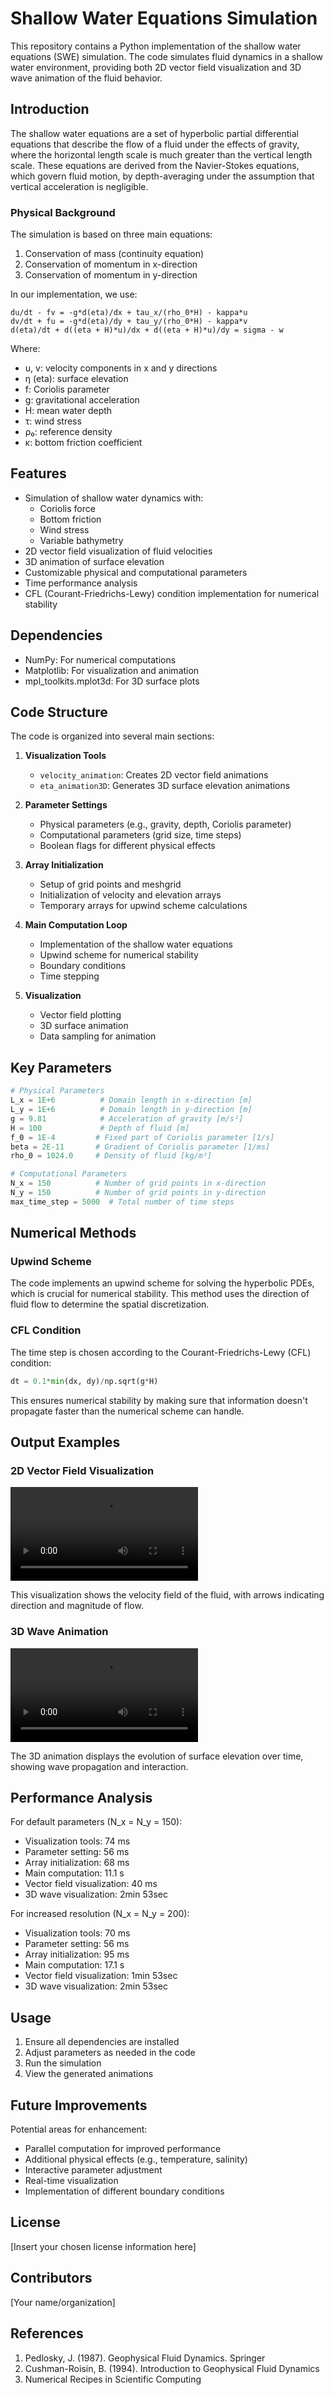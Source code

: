 # Shallow Water Equations Simulation

This repository contains a Python implementation of the shallow water equations (SWE) simulation. The code simulates fluid dynamics in a shallow water environment, providing both 2D vector field visualization and 3D wave animation of the fluid behavior.

## Introduction

The shallow water equations are a set of hyperbolic partial differential equations that describe the flow of a fluid under the effects of gravity, where the horizontal length scale is much greater than the vertical length scale. These equations are derived from the Navier-Stokes equations, which govern fluid motion, by depth-averaging under the assumption that vertical acceleration is negligible.

### Physical Background

The simulation is based on three main equations:
1. Conservation of mass (continuity equation)
2. Conservation of momentum in x-direction
3. Conservation of momentum in y-direction

In our implementation, we use:

```
du/dt - fv = -g*d(eta)/dx + tau_x/(rho_0*H) - kappa*u
dv/dt + fu = -g*d(eta)/dy + tau_y/(rho_0*H) - kappa*v
d(eta)/dt + d((eta + H)*u)/dx + d((eta + H)*u)/dy = sigma - w
```

Where:
- u, v: velocity components in x and y directions
- η (eta): surface elevation
- f: Coriolis parameter
- g: gravitational acceleration
- H: mean water depth
- τ: wind stress
- ρ₀: reference density
- κ: bottom friction coefficient

## Features

- Simulation of shallow water dynamics with:
  - Coriolis force
  - Bottom friction
  - Wind stress
  - Variable bathymetry
- 2D vector field visualization of fluid velocities
- 3D animation of surface elevation
- Customizable physical and computational parameters
- Time performance analysis
- CFL (Courant-Friedrichs-Lewy) condition implementation for numerical stability

## Dependencies

- NumPy: For numerical computations
- Matplotlib: For visualization and animation
- mpl_toolkits.mplot3d: For 3D surface plots

## Code Structure

The code is organized into several main sections:

1. **Visualization Tools**
   - `velocity_animation`: Creates 2D vector field animations
   - `eta_animation3D`: Generates 3D surface elevation animations

2. **Parameter Settings**
   - Physical parameters (e.g., gravity, depth, Coriolis parameter)
   - Computational parameters (grid size, time steps)
   - Boolean flags for different physical effects

3. **Array Initialization**
   - Setup of grid points and meshgrid
   - Initialization of velocity and elevation arrays
   - Temporary arrays for upwind scheme calculations

4. **Main Computation Loop**
   - Implementation of the shallow water equations
   - Upwind scheme for numerical stability
   - Boundary conditions
   - Time stepping

5. **Visualization**
   - Vector field plotting
   - 3D surface animation
   - Data sampling for animation

## Key Parameters

```python
# Physical Parameters
L_x = 1E+6          # Domain length in x-direction [m]
L_y = 1E+6          # Domain length in y-direction [m]
g = 9.81            # Acceleration of gravity [m/s²]
H = 100             # Depth of fluid [m]
f_0 = 1E-4         # Fixed part of Coriolis parameter [1/s]
beta = 2E-11       # Gradient of Coriolis parameter [1/ms]
rho_0 = 1024.0     # Density of fluid [kg/m³]

# Computational Parameters
N_x = 150          # Number of grid points in x-direction
N_y = 150          # Number of grid points in y-direction
max_time_step = 5000  # Total number of time steps
```

## Numerical Methods

### Upwind Scheme
The code implements an upwind scheme for solving the hyperbolic PDEs, which is crucial for numerical stability. This method uses the direction of fluid flow to determine the spatial discretization.

### CFL Condition
The time step is chosen according to the Courant-Friedrichs-Lewy (CFL) condition:
```python
dt = 0.1*min(dx, dy)/np.sqrt(g*H)
```
This ensures numerical stability by making sure that information doesn't propagate faster than the numerical scheme can handle.

## Output Examples

### 2D Vector Field Visualization
![Vector Field Animation](./velocity_compress.mp4)

This visualization shows the velocity field of the fluid, with arrows indicating direction and magnitude of flow.

### 3D Wave Animation
![Vector Field Animation](./eta_surface_compressed.mp4)



The 3D animation displays the evolution of surface elevation over time, showing wave propagation and interaction.

## Performance Analysis

For default parameters (N_x = N_y = 150):
- Visualization tools: 74 ms
- Parameter setting: 56 ms
- Array initialization: 68 ms
- Main computation: 11.1 s
- Vector field visualization: 40 ms
- 3D wave visualization: 2min 53sec

For increased resolution (N_x = N_y = 200):
- Visualization tools: 70 ms
- Parameter setting: 56 ms
- Array initialization: 95 ms
- Main computation: 17.1 s
- Vector field visualization: 1min 53sec
- 3D wave visualization: 2min 53sec

## Usage

1. Ensure all dependencies are installed
2. Adjust parameters as needed in the code
3. Run the simulation
4. View the generated animations

## Future Improvements

Potential areas for enhancement:
- Parallel computation for improved performance
- Additional physical effects (e.g., temperature, salinity)
- Interactive parameter adjustment
- Real-time visualization
- Implementation of different boundary conditions

## License

[Insert your chosen license information here]

## Contributors

[Your name/organization]

## References

1. Pedlosky, J. (1987). Geophysical Fluid Dynamics. Springer
2. Cushman-Roisin, B. (1994). Introduction to Geophysical Fluid Dynamics
3. Numerical Recipes in Scientific Computing
